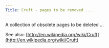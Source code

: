 ```yaml
---
Title: Cruft - pages to be removed ...
---
```


A collection of obsolete pages to be deleted ...

See also: [http://en.wikipedia.org/wiki/Cruft](http://en.wikipedia.org/wiki/Cruft)

